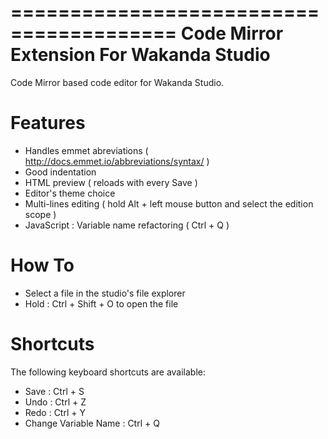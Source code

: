 ========================================
Code Mirror Extension For Wakanda Studio
========================================

Code Mirror based code editor for Wakanda Studio.

Features
========

- Handles emmet abreviations ( http://docs.emmet.io/abbreviations/syntax/ )
- Good indentation
- HTML preview ( reloads with every Save )
- Editor's theme choice
- Multi-lines editing ( hold Alt + left mouse button and select the edition scope )
- JavaScript : Variable name refactoring ( Ctrl + Q )

How To
======

- Select a file in the studio's file explorer
- Hold : Ctrl + Shift + O to open the file

Shortcuts
=========

The following keyboard shortcuts are available:

- Save : Ctrl + S 
- Undo : Ctrl + Z
- Redo : Ctrl + Y
- Change Variable Name : Ctrl + Q
